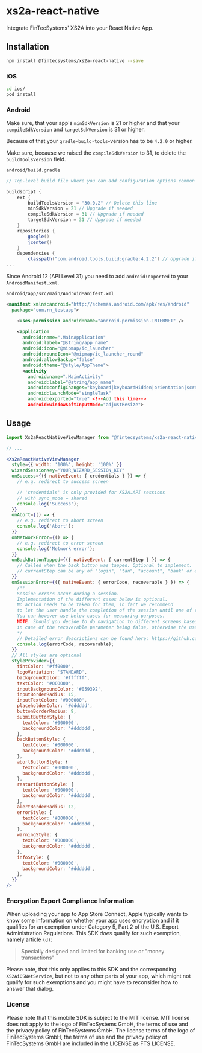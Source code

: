 # xs2a-react-native

Integrate FinTecSystems' XS2A into your React Native App.

## Installation

```sh
npm install @fintecsystems/xs2a-react-native --save
```

### iOS
```sh
cd ios/
pod install
```

### Android
Make sure, that your app's `minSdkVersion` is 21 or higher and that your `compileSdkVersion` and `targetSdkVersion` is 31 or higher.

Because of that your `gradle-build-tools`-version has to be `4.2.0` or higher.

Make sure, because we raised the `compileSdkVersion` to 31, to delete the `buildToolsVersion` field.

`android/build.gradle`
```groovy
// Top-level build file where you can add configuration options common to all sub-projects/modules.

buildscript {
    ext {
        buildToolsVersion = "30.0.2" // Delete this line
        minSdkVersion = 21 // Upgrade if needed
        compileSdkVersion = 31 // Upgrade if needed
        targetSdkVersion = 31 // Upgrade if needed
    }
    repositories {
        google()
        jcenter()
    }
    dependencies {
        classpath("com.android.tools.build:gradle:4.2.2") // Upgrade if needed
...
```

Since Android 12 (API Level 31) you need to add `android:exported` to your `AndroidManifest.xml`.

`android/app/src/main/AndroidManifest.xml`
```xml
<manifest xmlns:android="http://schemas.android.com/apk/res/android"
  package="com.rn_testapp">

    <uses-permission android:name="android.permission.INTERNET" />

    <application
      android:name=".MainApplication"
      android:label="@string/app_name"
      android:icon="@mipmap/ic_launcher"
      android:roundIcon="@mipmap/ic_launcher_round"
      android:allowBackup="false"
      android:theme="@style/AppTheme">
      <activity
        android:name=".MainActivity"
        android:label="@string/app_name"
        android:configChanges="keyboard|keyboardHidden|orientation|screenSize|uiMode"
        android:launchMode="singleTask"
        android:exported="true" <!--Add this line-->
        android:windowSoftInputMode="adjustResize">
```

## Usage

```jsx
import Xs2aReactNativeViewManager from "@fintecsystems/xs2a-react-native";

// ...

<Xs2aReactNativeViewManager
  style={{ width: '100%', height: '100%' }}
  wizardSessionKey="YOUR_WIZARD_SESSION_KEY"
  onSuccess={({ nativeEvent: { credentials } }) => {
    // e.g. redirect to success screen

    // 'credentials' is only provided for XS2A.API sessions
    // with sync_mode = shared
    console.log('Success');
  }}
  onAbort={() => {
    // e.g. redirect to abort screen
    console.log('Abort');
  }}
  onNetworkError={() => {
    // e.g. redirect to error screen
    console.log('Network error');
  }}
  onBackButtonTapped={({ nativeEvent: { currentStep } }) => {
    // Called when the back button was tapped. Optional to implement.
    // currentStep can be any of "login", "tan", "account", "bank" or empty string ("")
  }}
  onSessionError={({ nativeEvent: { errorCode, recoverable } }) => {
    /**
    Session errors occur during a session.
    Implementation of the different cases below is optional.
    No action needs to be taken for them, in fact we recommend
    to let the user handle the completion of the session until one of the above .success or .failure cases is called.
    You can however use below cases for measuring purposes.
    NOTE: Should you decide to do navigation to different screens based on below cases, you should only do so
    in case of the recoverable parameter being false, otherwise the user can still finish the session.
    */
    // Detailed error descriptions can be found here: https://github.com/FinTecSystems/xs2a-ios#configure-and-present-the-view
    console.log(errorCode, recoverable);
  }}
  // All styles are optional
  styleProvider={{
    tintColor: '#ff0000',
    logoVariation: 'STANDARD',
    backgroundColor: '#ffffff',
    textColor: '#000000',
    inputBackgroundColor: '#059392',
    inputBorderRadius: 15,
    inputTextColor: '#000000',
    placeholderColor: '#dddddd',
    buttonBorderRadius: 9,
    submitButtonStyle: {
      textColor: '#000000',
      backgroundColor: '#dddddd',
    },
    backButtonStyle: {
      textColor: '#000000',
      backgroundColor: '#dddddd',
    },
    abortButtonStyle: {
      textColor: '#000000',
      backgroundColor: '#dddddd',
    },
    restartButtonStyle: {
      textColor: '#000000',
      backgroundColor: '#dddddd',
    },
    alertBorderRadius: 12,
    errorStyle: {
      textColor: '#000000',
      backgroundColor: '#dddddd',
    },
    warningStyle: {
      textColor: '#000000',
      backgroundColor: '#dddddd',
    },
    infoStyle: {
      textColor: '#000000',
      backgroundColor: '#dddddd',
    },
  }}
/>
```

### Encryption Export Compliance Information

When uploading your app to App Store Connect, Apple typically wants to know some information on whether your app uses encryption and if it qualifies for an exemption 
under Category 5, Part 2 of the U.S. Export Administration Regulations. This SDK *does* qualify for such exemption, namely article `(d)`:

> Specially designed and limited for banking use or "money transactions"

Please note, that this only applies to this SDK and the corresponding `XS2AiOSNetService`, but not to any other parts of your app, which might not qualify 
for such exemptions and you might have to reconsider how to answer that dialog.

### License

Please note that this mobile SDK is subject to the MIT license. MIT license does not apply to the logo of FinTecSystems GmbH, the terms of use and the privacy policy of FinTecSystems GmbH. The license terms of the logo of FinTecSystems GmbH, the terms of use and the privacy policy of FinTecSystems GmbH are included in the LICENSE as FTS LICENSE.
